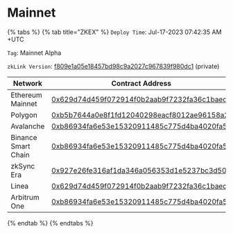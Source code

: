 # Mainnet

{% tabs %}
{% tab title="ZKEX" %}
`Deploy Time`: Jul-17-2023 07:42:35 AM +UTC

`Tag`: Mainnet Alpha

`zkLink Version`: [f809e1a05e18457bd98c9a2027c967839f980dc1](https://github.com/zkLinkProtocol/zklink-periphery/commit/f809e1a05e18457bd98c9a2027c967839f980dc1) (private)

<table><thead><tr><th width="242">Network</th><th>Contract Address</th></tr></thead><tbody><tr><td>Ethereum Mainnet</td><td><a href="https://etherscan.io/address/0x629d74d459f072914f0b2aab9f7232fa36c1baed">0x629d74d459f072914f0b2aab9f7232fa36c1baed</a></td></tr><tr><td>Polygon</td><td><a href="https://polygonscan.com/address/0xb5b7644a0e8f1fd12040298eacf8012ae96158a2">0xb5b7644a0e8f1fd12040298eacf8012ae96158a2</a></td></tr><tr><td>Avalanche</td><td><a href="https://snowtrace.io/address/0xb86934fa6e53e15320911485c775d4ba4020fa5a">0xb86934fa6e53e15320911485c775d4ba4020fa5a</a></td></tr><tr><td>Binance Smart Chain</td><td><a href="https://bscscan.com/address/0xb86934fa6e53e15320911485c775d4ba4020fa5a">0xb86934fa6e53e15320911485c775d4ba4020fa5a</a></td></tr><tr><td>zkSync Era</td><td><a href="https://explorer.zksync.io/address/0x927e26fe316af1da346a056353d1e5237bc3d503">0x927e26fe316af1da346a056353d1e5237bc3d503</a></td></tr><tr><td>Linea</td><td><a href="https://explorer.linea.build/address/0x629D74d459F072914F0b2AAb9F7232fA36c1BAEd">0x629d74d459f072914f0b2aab9f7232fa36c1baed</a></td></tr><tr><td>Arbitrum One</td><td><a href="https://arbiscan.io/address/0xb86934fa6e53e15320911485c775d4ba4020fa5a">0xb86934fa6e53e15320911485c775d4ba4020fa5a</a></td></tr></tbody></table>


{% endtab %}
{% endtabs %}
